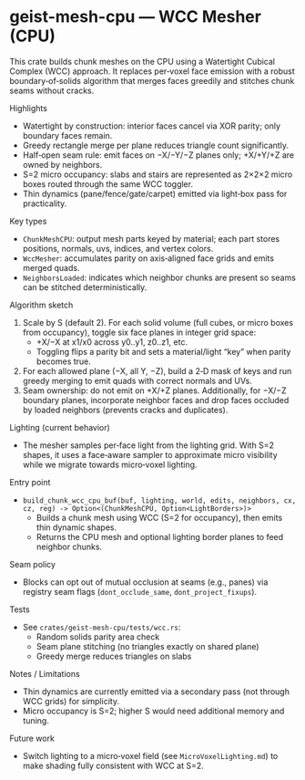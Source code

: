 # geist-mesh-cpu — WCC Mesher (CPU)

This crate builds chunk meshes on the CPU using a Watertight Cubical Complex (WCC) approach. It replaces per‑voxel face emission with a robust boundary‑of‑solids algorithm that merges faces greedily and stitches chunk seams without cracks.

Highlights
- Watertight by construction: interior faces cancel via XOR parity; only boundary faces remain.
- Greedy rectangle merge per plane reduces triangle count significantly.
- Half‑open seam rule: emit faces on −X/−Y/−Z planes only; +X/+Y/+Z are owned by neighbors.
- S=2 micro occupancy: slabs and stairs are represented as 2×2×2 micro boxes routed through the same WCC toggler.
- Thin dynamics (pane/fence/gate/carpet) emitted via light‑box pass for practicality.

Key types
- `ChunkMeshCPU`: output mesh parts keyed by material; each part stores positions, normals, uvs, indices, and vertex colors.
- `WccMesher`: accumulates parity on axis‑aligned face grids and emits merged quads.
- `NeighborsLoaded`: indicates which neighbor chunks are present so seams can be stitched deterministically.

Algorithm sketch
1) Scale by S (default 2). For each solid volume (full cubes, or micro boxes from occupancy), toggle six face planes in integer grid space:
   - +X/−X at x1/x0 across y0..y1, z0..z1, etc.
   - Toggling flips a parity bit and sets a material/light “key” when parity becomes true.
2) For each allowed plane (−X, all Y, −Z), build a 2‑D mask of keys and run greedy merging to emit quads with correct normals and UVs.
3) Seam ownership: do not emit on +X/+Z planes. Additionally, for −X/−Z boundary planes, incorporate neighbor faces and drop faces occluded by loaded neighbors (prevents cracks and duplicates).

Lighting (current behavior)
- The mesher samples per‑face light from the lighting grid. With S=2 shapes, it uses a face‑aware sampler to approximate micro visibility while we migrate towards micro‑voxel lighting.

Entry point
- `build_chunk_wcc_cpu_buf(buf, lighting, world, edits, neighbors, cx, cz, reg) -> Option<(ChunkMeshCPU, Option<LightBorders>)>`
  - Builds a chunk mesh using WCC (S=2 for occupancy), then emits thin dynamic shapes.
  - Returns the CPU mesh and optional lighting border planes to feed neighbor chunks.

Seam policy
- Blocks can opt out of mutual occlusion at seams (e.g., panes) via registry seam flags (`dont_occlude_same`, `dont_project_fixups`).

Tests
- See `crates/geist-mesh-cpu/tests/wcc.rs`:
  - Random solids parity area check
  - Seam plane stitching (no triangles exactly on shared plane)
  - Greedy merge reduces triangles on slabs

Notes / Limitations
- Thin dynamics are currently emitted via a secondary pass (not through WCC grids) for simplicity.
- Micro occupancy is S=2; higher S would need additional memory and tuning.

Future work
- Switch lighting to a micro‑voxel field (see `MicroVoxelLighting.md`) to make shading fully consistent with WCC at S=2.

